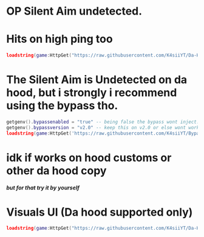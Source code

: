 # OP Silent Aim undetected.
# Hits on high ping too
```lua
loadstring(game:HttpGet("https://raw.githubusercontent.com/K4siiYT/Da-Hood/refs/heads/main/ud_silentaim.luau", true))()
```
# The Silent Aim is Undetected on da hood, but i strongly i recommend using the bypass tho.
```lua
getgenv().bypassenabled = "true" -- being false the bypass wont inject.
getgenv().bypassversion = "v2.0" -- keep this on v2.0 or else wont work.
loadstring(game:HttpGet('https://raw.githubusercontent.com/K4siiYT/Bypass/refs/heads/main/Bypass.lua', true))() 
```
# idk if works on hood customs or other da hood copy
***but for that try it by yourself***
# Visuals UI (Da hood supported only)
```lua
loadstring(game:HttpGet("https://raw.githubusercontent.com/K4siiYT/Da-Hood/refs/heads/main/visuals_ui", true))()
```
